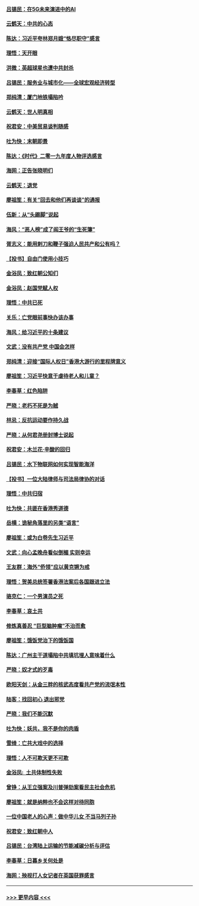 #### [吕锡民：在5G未来演进中的AI](../pages/nsc993/n11730010.md?t=12191233) 
#### [云鹤天：中共的心态](../pages/nsc993/n11729906.md?t=12191233) 
#### [陈达：习近平夸林郑月娥“恪尽职守”感言](../pages/nsc993/n11729881.md?t=12191233) 
#### [理悟：天开眼](../pages/nsc993/n11729699.md?t=12191233) 
#### [洪微：英超球星也遭中共封杀](../pages/nsc993/n11727243.md?t=12191233) 
#### [吕锡民：服务业与城市化——全球宏观经济转型](../pages/nsc993/n11725845.md?t=12191233) 
#### [郑纯清：厦门地铁塌陷吟](../pages/nsc993/n11725813.md?t=12191233) 
#### [云鹤天：世人明真相](../pages/nsc993/n11725621.md?t=12191233) 
#### [祝君安：中美贸易谈判随感](../pages/nsc993/n11725609.md?t=12191233) 
#### [吐为快：末朝即景](../pages/nsc993/n11723365.md?t=12191233) 
#### [陈达：《时代》二零一九年度人物评选感言](../pages/nsc993/n11723337.md?t=12191233) 
#### [海网：正告张晓明们](../pages/nsc993/n11723228.md?t=12191233) 
#### [云鹤天：退党](../pages/nsc993/n11723056.md?t=12191233) 
#### [廖祖笙：有关“回去和他们再谈谈”的通报](../pages/nsc993/n11722442.md?t=12191233) 
#### [伍新：从“头踢脚”说起](../pages/nsc993/n11722429.md?t=12191233) 
#### [海风：“恶人榜”成了阎王爷的“生死簿”](../pages/nsc993/n11722272.md?t=12191233) 
#### [胥志义：能用剌刀和鞭子强迫人民共产和公有吗？](../pages/nsc993/n11720569.md?t=12191233) 
#### [【投书】自由门使用小技巧](../pages/nsc993/n11720180.md?t=12191233) 
#### [金浴凤：致红朝公知们](../pages/nsc993/n11720563.md?t=12191233) 
#### [金浴凤：赵国党赋人权](../pages/nsc993/n11720533.md?t=12191233) 
#### [理悟：中共已死](../pages/nsc993/n11720233.md?t=12191233) 
#### [关乐：亡党眼前事快办该办事](../pages/nsc993/n11719160.md?t=12191233) 
#### [海风：给习近平的十条建议](../pages/nsc993/n11717616.md?t=12191233) 
#### [文武：没有共产党 中国会怎样](../pages/nsc993/n11717584.md?t=12191233) 
#### [郑纯清：迎接“国际人权日”香港大游行的里程牌意义](../pages/nsc993/n11717417.md?t=12191233) 
#### [廖祖笙：习近平快意于虐待老人和儿童？](../pages/nsc993/n11715313.md?t=12191233) 
#### [李春草：红色陷阱](../pages/nsc993/n11715029.md?t=12191233) 
#### [严晓：老朽不死是为贼](../pages/nsc993/n11712910.md?t=12191233) 
#### [林忌：反抗运动要作持久战](../pages/nsc993/n11712623.md?t=12191233) 
#### [严晓：从何君尧册封博士说起](../pages/nsc993/n11712465.md?t=12191233) 
#### [祝君安：木兰花·辛酸的回归](../pages/nsc993/n11712381.md?t=12191233) 
#### [吕锡民：水下物联网如何实现智能海洋](../pages/nsc993/n11711158.md?t=12191233) 
#### [【投书】一位大陆律师与司法局律协的对话](../pages/nsc993/n11709675.md?t=12191233) 
#### [理悟：中共归宿](../pages/nsc993/n11710059.md?t=12191233) 
#### [吐为快：共匪在香港秀道德](../pages/nsc993/n11709979.md?t=12191233) 
#### [岳横：诡秘角落里的另类“语言”](../pages/nsc993/n11709792.md?t=12191233) 
#### [廖祖笙：或为白卷先生习近平](../pages/nsc993/n11708330.md?t=12191233) 
#### [文武：向心孟晚舟看似倒楣 实则幸运](../pages/nsc993/n11708236.md?t=12191233) 
#### [王友群：海外“侨领”应以黄克锵为戒](../pages/nsc993/n11706176.md?t=12191233) 
#### [理悟：贺美总统签署香港法案后各国跟进立法](../pages/nsc993/n11706853.md?t=12191233) 
#### [骆克仁：一个男演员之死](../pages/nsc993/n11706677.md?t=12191233) 
#### [李春草：哀土共](../pages/nsc993/n11706255.md?t=12191233) 
#### [修炼真善忍 “巨型脑肿瘤”不治而愈](../pages/nsc993/n11705340.md?t=12191233) 
#### [廖祖笙：饿饭党治下的饿饭国](../pages/nsc993/n11705085.md?t=12191233) 
#### [陈达：广州主干道塌陷中共填坑埋人意味着什么](../pages/nsc993/n11705046.md?t=12191233) 
#### [严晓：奴才式的歹毒](../pages/nsc993/n11704826.md?t=12191233) 
#### [欧阳天剑：从金三胖的核武态度看共产党的流氓本性](../pages/nsc993/n11702238.md?t=12191233) 
#### [陆客：找回初心 退出邪党](../pages/nsc993/n11702213.md?t=12191233) 
#### [严晓：我们不能沉默](../pages/nsc993/n11702110.md?t=12191233) 
#### [吐为快：妖共，我不是你的肉盾](../pages/nsc993/n11701366.md?t=12191233) 
#### [雪绮：亡共大戏中的选择](../pages/nsc993/n11699922.md?t=12191233) 
#### [理悟：人不可欺天更不可欺](../pages/nsc993/n11699657.md?t=12191233) 
#### [金浴凤:  土共体制性失败](../pages/nsc993/n11699361.md?t=12191233) 
#### [曾铮：从王立强案及川普弹劾案看民主社会危机](../pages/nsc993/n11699318.md?t=12191233) 
#### [廖祖笙：就是纳粹也不会这样对待同胞](../pages/nsc993/n11697658.md?t=12191233) 
#### [一位中国老人的心声：做中华儿女 不当马列子孙](../pages/nsc993/n11697525.md?t=12191233) 
#### [祝君安：致红朝中人](../pages/nsc993/n11697518.md?t=12191233) 
#### [吕锡民：台湾陆上运输的节能减碳分析与评估](../pages/nsc993/n11694983.md?t=12191233) 
#### [李春草：日暮乡关何处是](../pages/nsc993/n11694805.md?t=12191233) 
#### [海网：殃视打人女记者在英国获罪感言](../pages/nsc993/n11693832.md?t=12191233) 

----
#### [ >>> 更早内容 <<< ](../indexes/nsc993-earlier.md)
